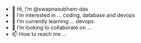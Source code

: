 - 👋 Hi, I’m @swapnasubham-das
- 👀 I’m interested in ... coding, database and devops 
- 🌱 I’m currently learning ... devops
- 💞️ I’m looking to collaborate on ...
- 📫 How to reach me ...

<!---
swapnasubham-das/swapnasubham-das is a ✨ special ✨ repository because its `README.md` (this file) appears on your GitHub profile.
You can click the Preview link to take a look at your changes.
--->
